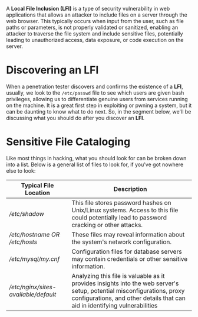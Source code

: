 A **Local File Inclusion (LFI)** is a type of security vulnerability in web applications that allows an attacker to include files on a server through the web browser. This typically occurs when input from the user, such as file paths or parameters, is not properly validated or sanitized, enabling an attacker to traverse the file system and include sensitive files, potentially leading to unauthorized access, data exposure, or code execution on the server.

# Discovering an LFI

When a penetration tester discovers and confirms the existence of a **LFI**, usually, we look to the ```/etc/passwd``` file to see which users are given bash privileges, allowing us to differentiate genuine users from services running on the machine. It is a great first step in exploiting or pwning a system, but it can be daunting to know what to do next. So, in the segment below, we'll be discussing what you should do after you discover an **LFI**.

# Sensitive File Cataloging

Like most things in hacking, what you should look for can be broken down into a list. Below is a general list of files to look for, if you've got nowhere else to look:

|**Typical File Location**|**Description**|
|---| ------|
|*/etc/shadow*|This file stores password hashes on Unix/Linux systems. Access to this file could potentially lead to password cracking or other attacks.|
|*/etc/hostname OR /etc/hosts*|These files may reveal information about the system's network configuration.|
|*/etc/mysql/my.cnf*|Configuration files for database servers may contain credentials or other sensitive information.|
|*/etc/nginx/sites-available/default*|Analyzing this file is valuable as it provides insights into the web server's setup, potential misconfigurations, proxy configurations, and other details that can aid in identifying vulnerabilities|